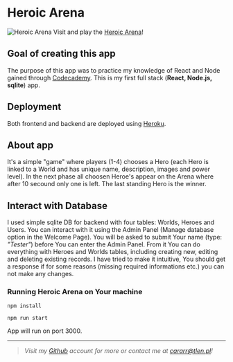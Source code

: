 # Heroic Arena

![Heroic Arena](https://lekturaobowiazkowa.pl/wp-content/uploads/2018/02/ksiazki-fantasy.jpg)
Visit and play the [Heroic Arena](https://heroic-arena.herokuapp.com/)!

## Goal of creating this app

The purpose of this app was to practice my knowledge of React and Node gained through [Codecademy](https://www.codecademy.com/learn).
This is my first full stack (**React, Node.js, sqlite**) app.

## Deployment

Both frontend and backend are deployed using [Heroku](https://www.heroku.com/home).

## About app

It's a simple "game" where players (1-4) chooses a Hero (each Hero is linked to a World and has unique name, description, images and power level). In the next phase all choosen Heroe's appear on the Arena where after 10 secound only one is left. The last standing Hero is the winner.

## Interact with Database

I used simple sqlite DB for backend with four tables: Worlds, Heroes and Users. You can interact with it using the Admin Panel (Manage database option in the Welcome Page). You will be asked to submit Your name (type: *"Tester"*) before You can enter the Admin Panel. From it You can do everything with Heroes and Worlds tables, including creating new, editing and deleting existing records. I have tried to make it intuitive, You should get a response if for some reasons (missing required informations etc.) you can not make any changes.

### Running Heroic Arena on Your machine

`npm install`

`npm run start`

App will run on port 3000.

---
>*Visit my [Github](https://github.com/Cararr) account for more or contact me at cararr@tlen.pl!*

